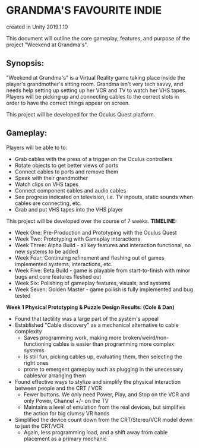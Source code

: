 <h1>GRANDMA'S FAVOURITE INDIE</h1>

created in Unity 2019.1.10

This document will outline the core gameplay, features, and purpose of the project "Weekend at Grandma's".

<h2>Synopsis:</h2>

"Weekend at Grandma's" is a Virtual Reality game taking place inside the player's grandmother's sitting room. Grandma isn't very tech savvy, and needs 
help setting up setting up her VCR and TV to watch her VHS tapes. Players will be picking up and connecting cables to the correct slots in order to 
have the correct things appear on screen.

This project will be developed for the Oculus Quest platform. 


<h2>Gameplay:</h2>

Players will be able to to:
* Grab cables with the press of a trigger on the Oculus controllers
* Rotate objects to get better views of ports
* Connect cables to ports and remove them
* Speak with their grandmother
* Watch clips on VHS tapes
* Connect component cables and audio cables
* See progress indicated on television, i.e. TV inpouts, static sounds when cables are connecting, etc.
* Grab and put VHS tapes into the VHS player

This project will be developed over the course of 7 weeks.
**TIMELINE:**
* Week One: Pre-Production and Prototyping with the Oculus Quest
* Week Two: Prototyping with Gameplay interactions
* Week Three: Alpha Build - all key features and interaction functional, no new systems to be added
* Week Four: Continuing refinement and fleshing out of games implemented systems, interactions, etc.
* Week Five: Beta Build - game is playable from start-to-finish with minor bugs and core features fleshed out
* Week Six: Polishing of gameplay features, visuals, and systems
* Week Seven: Golden Master - game poilish is fully implemented and bug tested

**Week 1 Physical Prototyping & Puzzle Design Results: (Cole & Dan)**
* Found that tactility was a large part of the system's appeal
* Established "Cable discovery" as a mechanical alternative to cable complexity
	* Saves programming work, making more broken/weird/non-functioning cables is easier than programming more complex systems
	* Is still fun, picking cables up, evaluating them, then selecting the right ones
	* prone to emergent gameplay such as plugging in the unecessary cables/or arranging them
* Found effective ways to stylize and simplify the physical interaction between people and the CRT / VCR
	* Fewer buttons. We only need Power, Play, and Stop on the VCR and only Power, Channel +/- on the TV
	* Maintains a level of emulation from the real devices, but simplifies the action for big clumsy VR hands
* Simplified the device count down from the CRT/Stereo/VCR model down to just the CRT/VCR
	* Again, less programming load, and a shift away from cable placement as a primary mechanic
	
